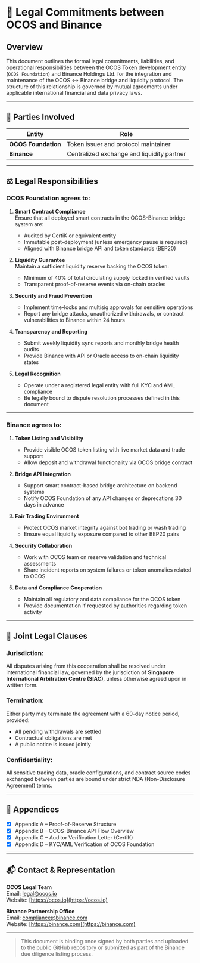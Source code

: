 # 📜 Legal Commitments between OCOS and Binance

## Overview

This document outlines the formal legal commitments, liabilities, and operational responsibilities between the OCOS Token development entity (`OCOS Foundation`) and Binance Holdings Ltd. for the integration and maintenance of the OCOS ↔ Binance bridge and liquidity protocol. The structure of this relationship is governed by mutual agreements under applicable international financial and data privacy laws.

---

## 🧾 Parties Involved

| Entity              | Role                                      |
|---------------------|-------------------------------------------|
| **OCOS Foundation** | Token issuer and protocol maintainer      |
| **Binance**         | Centralized exchange and liquidity partner|

---

## ⚖️ Legal Responsibilities

### OCOS Foundation agrees to:

1. **Smart Contract Compliance**  
   Ensure that all deployed smart contracts in the OCOS-Binance bridge system are:
   - Audited by CertiK or equivalent entity
   - Immutable post-deployment (unless emergency pause is required)
   - Aligned with Binance bridge API and token standards (BEP20)

2. **Liquidity Guarantee**  
   Maintain a sufficient liquidity reserve backing the OCOS token:
   - Minimum of 40% of total circulating supply locked in verified vaults
   - Transparent proof-of-reserve events via on-chain oracles

3. **Security and Fraud Prevention**  
   - Implement time-locks and multisig approvals for sensitive operations
   - Report any bridge attacks, unauthorized withdrawals, or contract vulnerabilities to Binance within 24 hours

4. **Transparency and Reporting**  
   - Submit weekly liquidity sync reports and monthly bridge health audits
   - Provide Binance with API or Oracle access to on-chain liquidity states

5. **Legal Recognition**  
   - Operate under a registered legal entity with full KYC and AML compliance
   - Be legally bound to dispute resolution processes defined in this document

---

### Binance agrees to:

1. **Token Listing and Visibility**  
   - Provide visible OCOS token listing with live market data and trade support
   - Allow deposit and withdrawal functionality via OCOS bridge contract

2. **Bridge API Integration**  
   - Support smart contract-based bridge architecture on backend systems
   - Notify OCOS Foundation of any API changes or deprecations 30 days in advance

3. **Fair Trading Environment**  
   - Protect OCOS market integrity against bot trading or wash trading
   - Ensure equal liquidity exposure compared to other BEP20 pairs

4. **Security Collaboration**  
   - Work with OCOS team on reserve validation and technical assessments
   - Share incident reports on system failures or token anomalies related to OCOS

5. **Data and Compliance Cooperation**  
   - Maintain all regulatory and data compliance for the OCOS token
   - Provide documentation if requested by authorities regarding token activity

---

## 📄 Joint Legal Clauses

### Jurisdiction:
All disputes arising from this cooperation shall be resolved under international financial law, governed by the jurisdiction of **Singapore International Arbitration Centre (SIAC)**, unless otherwise agreed upon in written form.

### Termination:
Either party may terminate the agreement with a 60-day notice period, provided:
- All pending withdrawals are settled
- Contractual obligations are met
- A public notice is issued jointly

### Confidentiality:
All sensitive trading data, oracle configurations, and contract source codes exchanged between parties are bound under strict NDA (Non-Disclosure Agreement) terms.

---

## 🔏 Appendices

- [x] Appendix A – Proof-of-Reserve Structure
- [x] Appendix B – OCOS-Binance API Flow Overview
- [x] Appendix C – Auditor Verification Letter (CertiK)
- [x] Appendix D – KYC/AML Verification of OCOS Foundation

---

## 📬 Contact & Representation

**OCOS Legal Team**  
Email: legal@ocos.io  
Website: [https://ocos.io](https://ocos.io)

**Binance Partnership Office**  
Email: compliance@binance.com  
Website: [https://binance.com](https://binance.com)

---

> This document is binding once signed by both parties and uploaded to the public GitHub repository or submitted as part of the Binance due diligence listing process.
